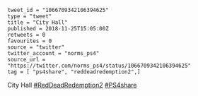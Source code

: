 ```
tweet_id = "1066709342106394625"
type = "tweet"
title = "City Hall"
published = 2018-11-25T15:05:00Z
retweets = 0
favourites = 0
source = "twitter"
twitter_account = "norms_ps4"
source_url = "https://twitter.com/norms_ps4/status/1066709342106394625"
tag = [ "ps4share", "reddeadredemption2",]
```

City Hall [#RedDeadRedemption2](/tags/reddeadredemption2/) [#PS4share](/tags/ps4share/)

<p class='image'><img src='http://mnf.m17s.net/2018/11/25/Ds22fcaX4AAVqs9.jpg' alt=''></p>

